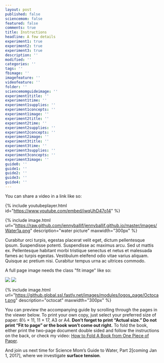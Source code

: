```yaml
---
layout: post
published: false
sciencemom: false
featured: false
comments: true
title: Instructions
headline: A few details
experiment1: true
experiment2: true
experiment3: true
description: ''
modified: ''
categories: ''
tags: ''
fbimage: ''
imagefeature: ''
videofeature: ''
folder: ''
sciencemomguideimage: ''
experiment1title: ''
experiment1time: ''
experiment1supplies: ''
experiment1concepts: ''
experiment1image: ''
experiment2title: ''
experiment2time: ''
experiment2supplies: ''
experiment2concepts: ''
experiment2image: ''
experiment3title: ''
experiment3time: ''
experiment3supplies: ''
experiment3concepts: ''
experiment3image: ''
guide0: ''
guide1: ''
guide2: ''
guide3: ''
guide4: ''
---
```


You can share a video in a link like so:

{% include youtubeplayer.html id="https://www.youtube.com/embed/iwqUhD47o14" %}

{% include image.html url="https://raw.github.com/jennyballif/jennyballif.github.io/master/images/Water1a.png" description="water picture" maxwidth="300px" %}


Curabitur orci turpis, egestas placerat velit eget, dictum pellentesque ipsum. Suspendisse potenti. Suspendisse ac maximus arcu. Sed ut mattis ex. Pellentesque habitant morbi tristique senectus et netus et malesuada fames ac turpis egestas. Vestibulum eleifend odio vitae varius aliquam. Quisque ac pretium nisi. Curabitur tempus urna ac ultrices commodo.

A full page image needs the class "fit image" like so:

<img src="{{ site.baseurl }}/images/pic03.jpg" class="fit image">

<img src="{{ site.baseurl }}/images/pic03.jpg" class="medium image">

{% include image.html url="https://github.global.ssl.fastly.net/images/modules/logos_page/Octocat.png" description="octocat" maxwidth="300px" %}

You can preview the accompanying guide by scrolling through the pages in the viewer below. To print your own copy, just select your preferred size of paper: 8½ &times; 11, 11 &times; 17, A3 or A4. __Don’t forget to print “Actual size.” Do not print “Fit to page” or the book won’t come out right.__ To fold the book, either print the two-page document double sided and follow the instructions on the back, or check my video: [How to Fold A Book from One Piece of Paper](https://www.youtube.com/watch?v=E0sS59oMBe0&t=3s).

And join us next time for Science Mom’s Guide to Water, Part 2[coming Jan 1, 2017], where we investigate **surface tension**.
